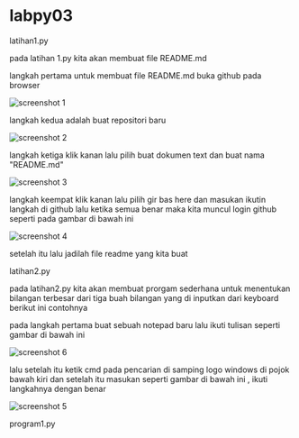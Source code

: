 # labpy03
latihan1.py

pada latihan 1.py kita akan membuat file README.md

langkah pertama untuk membuat file README.md buka github pada browser

![screenshot 1](https://user-images.githubusercontent.com/46736505/52995158-5a615d80-344c-11e9-9da6-bee5ec8b7a89.png)

langkah kedua adalah buat repositori baru

![screenshot 2](https://user-images.githubusercontent.com/46736505/52995285-be842180-344c-11e9-877d-4e48f943b6ba.png)

langkah ketiga klik kanan lalu pilih buat dokumen text dan buat nama "README.md"

![screenshot 3](https://user-images.githubusercontent.com/46736505/52995780-3737ad80-344e-11e9-8a5e-77b25a6fe52a.png)

langkah keempat klik kanan lalu pilih gir bas here dan masukan ikutin langkah di github lalu ketika semua benar maka
kita muncul login github seperti pada gambar di bawah ini

![screenshot 4](https://user-images.githubusercontent.com/46736505/52996053-eeccbf80-344e-11e9-88c9-2a698ceada7d.png)

setelah itu lalu jadilah file readme yang kita buat

latihan2.py

pada latihan2.py kita akan membuat prorgam sederhana untuk menentukan bilangan terbesar dari tiga buah bilangan yang di
inputkan dari keyboard berikut ini contohnya

pada langkah pertama buat sebuah notepad baru lalu ikuti tulisan seperti gambar di bawah ini

![screenshot 6](https://user-images.githubusercontent.com/46736505/52996508-6b13d280-3450-11e9-9043-f758f8db854e.png)

lalu setelah itu ketik cmd pada pencarian di samping logo windows di pojok bawah kiri dan setelah itu masukan seperti
gambar di bawah ini , ikuti langkahnya dengan benar

![screenshot 5](https://user-images.githubusercontent.com/46736505/52996527-7c5cdf00-3450-11e9-9d93-9a032e9a98c1.png)

program1.py





